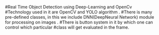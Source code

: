 #Real Time Object Detection using Deep-Learning and OpenCv
#Technology used in it are OpenCV and YOLO algorithm .
#There is many pre-defined classes, in this we include DNN(DeepNeural Network) module for processing on images .
#There is button system in it by which one can control which particular
#class will get evaluated in the frame.
